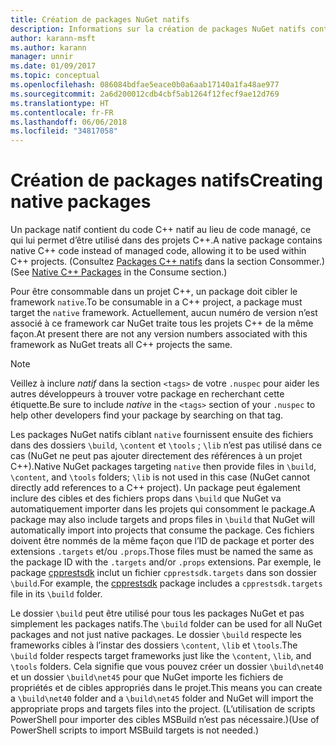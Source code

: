```yaml
---
title: Création de packages NuGet natifs
description: Informations sur la création de packages NuGet natifs contenant du code C++ au lieu de code managé, à utiliser dans des projets C++.
author: karann-msft
ms.author: karann
manager: unnir
ms.date: 01/09/2017
ms.topic: conceptual
ms.openlocfilehash: 086084bdfae5eace0b0a6aab17140a1fa48ae977
ms.sourcegitcommit: 2a6d200012cdb4cbf5ab1264f12fecf9ae12d769
ms.translationtype: HT
ms.contentlocale: fr-FR
ms.lasthandoff: 06/06/2018
ms.locfileid: "34817058"
---
```

# <a name="creating-native-packages"></a><span data-ttu-id="944cb-103">Création de packages natifs</span><span class="sxs-lookup"><span data-stu-id="944cb-103">Creating native packages</span></span>

<span data-ttu-id="944cb-104">Un package natif contient du code C++ natif au lieu de code managé, ce qui lui permet d’être utilisé dans des projets C++.</span><span class="sxs-lookup"><span data-stu-id="944cb-104">A native package contains native C++ code instead of managed code, allowing it to be used within C++ projects.</span></span> <span data-ttu-id="944cb-105">(Consultez [Packages C++ natifs](../consume-packages/finding-and-choosing-packages.md#native-c-packages) dans la section Consommer.)</span><span class="sxs-lookup"><span data-stu-id="944cb-105">(See [Native C++ Packages](../consume-packages/finding-and-choosing-packages.md#native-c-packages) in the Consume section.)</span></span>

<span data-ttu-id="944cb-106">Pour être consommable dans un projet C++, un package doit cibler le framework `native`.</span><span class="sxs-lookup"><span data-stu-id="944cb-106">To be consumable in a C++ project, a package must target the `native` framework.</span></span> <span data-ttu-id="944cb-107">Actuellement, aucun numéro de version n’est associé à ce framework car NuGet traite tous les projets C++ de la même façon.</span><span class="sxs-lookup"><span data-stu-id="944cb-107">At present there are not any version numbers associated with this framework as NuGet treats all C++ projects the same.</span></span>

> [!Note]
> <span data-ttu-id="944cb-108">Veillez à inclure *natif* dans la section `<tags>` de votre `.nuspec` pour aider les autres développeurs à trouver votre package en recherchant cette étiquette.</span><span class="sxs-lookup"><span data-stu-id="944cb-108">Be sure to include *native* in the `<tags>` section of your `.nuspec` to help other developers find your package by searching on that tag.</span></span>

<span data-ttu-id="944cb-109">Les packages NuGet natifs ciblant `native` fournissent ensuite des fichiers dans des dossiers `\build`, `\content` et `\tools` ; `\lib` n’est pas utilisé dans ce cas (NuGet ne peut pas ajouter directement des références à un projet C++).</span><span class="sxs-lookup"><span data-stu-id="944cb-109">Native NuGet packages targeting `native` then provide files in `\build`, `\content`, and `\tools` folders; `\lib` is not used in this case (NuGet cannot directly add references to a C++ project).</span></span> <span data-ttu-id="944cb-110">Un package peut également inclure des cibles et des fichiers props dans `\build` que NuGet va automatiquement importer dans les projets qui consomment le package.</span><span class="sxs-lookup"><span data-stu-id="944cb-110">A package may also include targets and props files in `\build` that NuGet will automatically import into projects that consume the package.</span></span> <span data-ttu-id="944cb-111">Ces fichiers doivent être nommés de la même façon que l’ID de package et porter des extensions `.targets` et/ou `.props`.</span><span class="sxs-lookup"><span data-stu-id="944cb-111">Those files must be named the same as the package ID with the `.targets` and/or `.props` extensions.</span></span> <span data-ttu-id="944cb-112">Par exemple, le package [cpprestsdk](https://nuget.org/packages/cpprestsdk/) inclut un fichier `cpprestsdk.targets` dans son dossier `\build`.</span><span class="sxs-lookup"><span data-stu-id="944cb-112">For example, the [cpprestsdk](https://nuget.org/packages/cpprestsdk/) package includes a `cpprestsdk.targets` file in its `\build` folder.</span></span>

<span data-ttu-id="944cb-113">Le dossier `\build` peut être utilisé pour tous les packages NuGet et pas simplement les packages natifs.</span><span class="sxs-lookup"><span data-stu-id="944cb-113">The `\build` folder can be used for all NuGet packages and not just native packages.</span></span> <span data-ttu-id="944cb-114">Le dossier `\build` respecte les frameworks cibles à l’instar des dossiers `\content`, `\lib` et `\tools`.</span><span class="sxs-lookup"><span data-stu-id="944cb-114">The `\build` folder respects target frameworks just like the `\content`, `\lib`, and `\tools` folders.</span></span> <span data-ttu-id="944cb-115">Cela signifie que vous pouvez créer un dossier `\build\net40` et un dossier `\build\net45` pour que NuGet importe les fichiers de propriétés et de cibles appropriés dans le projet.</span><span class="sxs-lookup"><span data-stu-id="944cb-115">This means you can create a `\build\net40` folder and a `\build\net45` folder and NuGet will import the appropriate props and targets files into the project.</span></span> <span data-ttu-id="944cb-116">(L’utilisation de scripts PowerShell pour importer des cibles MSBuild n’est pas nécessaire.)</span><span class="sxs-lookup"><span data-stu-id="944cb-116">(Use of PowerShell scripts to import MSBuild targets is not needed.)</span></span>
